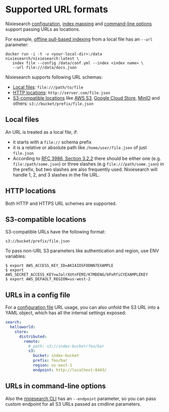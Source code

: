 # Supported URL formats 

Nixiesearch [configuration](overview.md), [index mapping](mapping.md) and [command-line options](../cli/index.md) support passing URLs as locations.

For example, [offline pull-based indexing](../cli/index.md#offline-indexing) from a local file has an `--url` parameter:

```shell
docker run -i -t -v <your-local-dir>:/data nixiesearch/nixiesearch:latest \
   index file --config /data/conf.yml --index <index name> \
   --url file:///data/docs.json
```

Nixiesearch supports following URL schemas:

* [Local files](#local-files): `file:///path/to/file`
* [HTTP locations](#http-locations): `http://server.com/file.json`
* [S3-compatible locations](#s3-compatible-locations) like [AWS S3](todo), [Google Cloud Store](todo), [MinIO](https://min.io/) and others: `s3://bucket/prefix/file.json`

## Local files

An URL is treated as a local file, if:
* it starts with a `file://` schema prefix
* it is a relative or absolute path like `/home/user/file.json` of just `file.json`
* According to [RFC 3986, Section 3.2.2](https://datatracker.ietf.org/doc/html/rfc3986) there should be either one (e.g. `file:/path/some.json`) or three slashes (e.g `file:///path/some.json`) in the prefix, but two slashes are also frequently used. Nixiesearch will handle 1, 2, and 3 slashes in the file URL.

## HTTP locations

Both HTTP and HTTPS URL schemes are supported.

## S3-compatible locations

S3-compatible URLs have the following format:

`s3://bucket/prefix/file.json`

To pass non-URL S3 parameters like authentication and region, use ENV variables:

```shell
$ export AWS_ACCESS_KEY_ID=AKIAIOSFODNN7EXAMPLE
$ export AWS_SECRET_ACCESS_KEY=wJalrXUtnFEMI/K7MDENG/bPxRfiCYEXAMPLEKEY
$ export AWS_DEFAULT_REGION=us-west-2
```

## URLs in a config file

For a [configuration file](overview.md) URL usage, you can also unfold the S3 URL into a YAML object, which has all the internal settings exposed:

```yaml
search:
  helloworld:
    store:
      distributed:
        remote:
          # path: s3://index-bucket/foo/bar
          s3:
            bucket: index-bucket
            prefix: foo/bar
            region: us-east-1
            endpoint: http://localhost:8443/
```

## URLs in command-line options

Also the [nixiesearch CLI](../cli/index.md) has an `--endpoint` parameter, so you can pass custom endpoint for all S3 URLs passed as cmdline parameters.